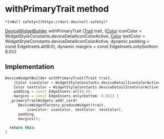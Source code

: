 


# withPrimaryTrait method




    *[<Null safety>](https://dart.dev/null-safety)*




[DeviceWidgetBuilder](../../traits_device_widget_builder/DeviceWidgetBuilder-class.md) withPrimaryTrait
([Trait](https://yonomi.co/yonomi-sdk/Trait-class.html) trait, {[Color](https://api.flutter.dev/flutter/dart-ui/Color-class.html) iconColor = WidgetStyleConstants.deviceDetailIconColorActive, [Color](https://api.flutter.dev/flutter/dart-ui/Color-class.html) textColor = WidgetStyleConstants.deviceDetailIconColorActive, dynamic padding = const EdgeInsets.all(8.0), dynamic margins = const EdgeInsets.only(bottom: 8.0)})








## Implementation

```dart
DeviceWidgetBuilder withPrimaryTrait(Trait trait,
    {Color iconColor = WidgetStyleConstants.deviceDetailIconColorActive,
    Color textColor = WidgetStyleConstants.deviceDetailIconColorActive,
    padding = const EdgeInsets.all(8.0),
    margins = const EdgeInsets.only(bottom: 8.0)}) {
  _primaryTraitWidgets.add(_card(
      DeviceWidgetFactory.produceWidget(trait,
          iconColor: iconColor, textColor: textColor),
      padding,
      margins));

  return this;
}
```







